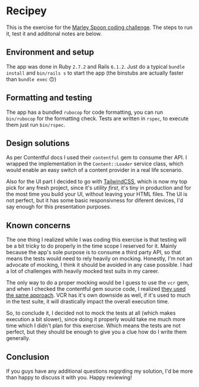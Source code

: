 # Recipey

This is the exercise for the [Marley Spoon coding challenge](https://gist.github.com/lawitschka/063f2e28bd6993cac5f8b40b991ae899). The steps to run it, test it and additonal notes are below.

## Environment and setup

The app was done in Ruby `2.7.2` and Rails `6.1.2`. Just do a typical `bundle install` and `bin/rails s` to start the app (the binstubs are actually faster than `bundle exec` 🙃)

## Formatting and testing

The app has a bundled `rubocop` for code formatting, you can run `bin/rubocop` for the formatting check. Tests are written in `rspec`, to execute them just run `bin/rspec`.

## Design solutions

As per Contentful docs I used their `contentful` gem to consume ther API. I wrapped the implementation in the `Content::Loader` service class, which would enable an easy switch of a content provider in a real life scenario.

Also for the UI part I decided to go with [TailwindCSS](https://tailwindcss.com), which is now my top pick for any fresh project, since it's *utility first*, it's tiny in production and for the most time you build your UI, without leaving your HTML files. The UI is not perfect, but it has some basic responsivness for diferent devices, I'd say enough for this presentation purposes.

## Known concerns

The one thing I realized while I was coding this exercise is that testing will be a bit tricky to do properly in the time scope I reserved for it. Mainly because the app's sole purpose is to consume a third party API, so that means the tests would need to rely heavily on mocking. Honestly, I'm not an advocate of mocking, I think it should be avoided in any case possible. I had a lot of challenges with heavily mocked test suits in my career.

The only way to do a proper mocking would be I guess to use the `vcr` gem, and when I checked the contentful gem source code, I realized [they used the same approach](https://github.com/contentful/contentful.rb/blob/master/spec/entry_spec.rb). VCR has it's own downside as well, if it's used to much in the test suite, it will drastically impact the overall execution time.

So, to conclude it, I decided not to mock the tests at all (which makes execution a bit slower), since doing it properly would take me much more time which I didn't plan for this exercise. Which means the tests are not perfect, but they should be enough to give you a clue how do I write them generally.

## Conclusion

If you guys have any additional questions regqrding my solution, I'd be more than happy to discuss it with you. Happy reviewing!
